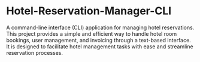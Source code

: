 # Hotel-Reservation-Manager-CLI
A command-line interface (CLI) application for managing hotel reservations. This project provides a simple and efficient way to handle hotel room bookings, user management, and invoicing through a text-based interface. It is designed to facilitate hotel management tasks with ease and streamline reservation processes.
